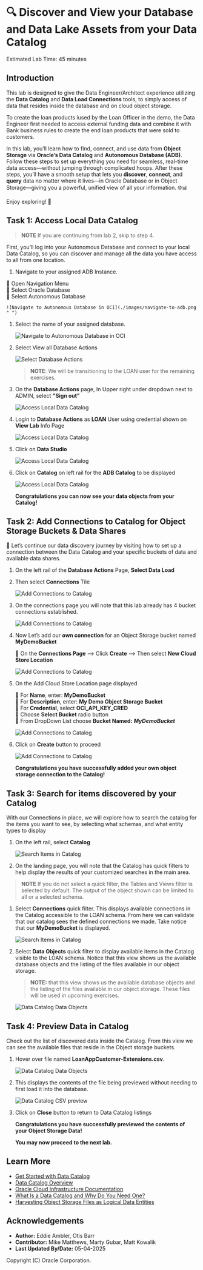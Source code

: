# 🔍 Discover and View your Database and Data Lake Assets from your Data Catalog

Estimated Lab Time: 45 minutes

## Introduction

This lab is designed to give the Data Engineer/Architect experience utilizing the **Data Catalog** and **Data Load Connections** tools, to simply access of data that resides inside the database and on cloud object storage.  

To create the loan products iused by the Loan Officer in the demo, the Data Engineer first needed to access external funding data and combine it with Bank business rules to create the end loan products that were sold to customers.  

In this lab, you’ll learn how to find, connect, and use data from **Object Storage** via **Oracle’s Data Catalog** and **Autonomous Database (ADB)**. Follow these steps to set up everything you need for seamless, real-time data access—without jumping through complicated hoops. After these steps, you’ll have a smooth setup that lets you **discover**, **connect**, and **query** data no matter where it lives—in Oracle Database or in Object Storage—giving you a powerful, unified view of all your information. 🌐📊  

Enjoy exploring! 🚀

<!-- Comments -->
<!-- liveLabs section starts on line 466 (big monitor) -->
<!-- Comments -->
<!-- Comments -->
<!-- Comments -->

## Task 1: Access Local Data Catalog

>**NOTE** If you are continuing from lab 2, skip to step 4.

First, you’ll log into your Autonomous Database and connect to your local Data Catalog, so you can discover and manage all the data you have access to all from one location.

1. Navigate to your assigned ADB Instance.

  🔘 Open Navigation Menu  
  🔘 Select Oracle Database  
  🔘 Select Autonomous Database  

    ![Navigate to Autonomous Database in OCI](./images/navigate-to-adb.png " ")  

1. Select the name of your assigned database.  

    ![Navigate to Autonomous Database in OCI](./images/oci-adb-select.png " ")

1. Select View all Database Actions  

    ![Select Database Actions](./images/oci-adb-database-actions.png "Select Database Actions")

    >**NOTE**: We will be transitioning to the LOAN user for the remaining exercises.

1. On the **Database Actions** page, In Upper right under dropdown next to ADMIN, select **"Sign out"**

    ![Access Local Data Catalog](./images/access-local-data-catalog-1.png "Access Local Data Catalog")  

1. Login to **Database Actions** as **LOAN** User using credential shown on **View Lab** Info Page  

    ![Access Local Data Catalog](./images/access-local-data-catalog-2.png "Access Local Data Catalog")  

1. Click on **Data Studio**  

    ![Access Local Data Catalog](./images/access-local-data-catalog-3.png "Access Local Data Catalog")  

1. Click on **Catalog** on left rail for the **ADB Catalog** to be displayed  

    ![Access Local Data Catalog](./images/access-local-data-catalog-4.png "Access Local Data Catalog")  

    **Congratulations you can now see your data objects from your Catalog!**  

## Task 2: Add Connections to Catalog for Object Storage Buckets & Data Shares  

🚀 Let’s continue our data discovery journey by visiting how to set up a connection between the Data Catalog and your specific buckets of data and available data shares.  

1. On the left rail of the **Database Actions** Page, **Select Data Load**  
1. Then select **Connections** Tile  

    ![Add Connections to Catalog](./images/add-connections-to-catalog-1.png "Add Connections to Catalog")  

1. On the connections page you will note that this lab already has 4 bucket connections established.  

    ![Add Connections to Catalog](./images/add-connections-to-catalog-2.png "Add Connections to Catalog")  

1. Now Let’s add our **own connection** for an Object Storage bucket named **MyDemoBucket**  

    🔘 On the **Connections Page** --> Click **Create** --> Then select **New Cloud Store Location**  

    ![Add Connections to Catalog](./images/add-connections-to-catalog-3.png "Add Connections to Catalog")  

1. On the Add Cloud Store Location page displayed

    🔘 For **Name**, enter: **MyDemoBucket**  
    🔘 For **Description**, enter: **My Demo Object Storage Bucket**  
    🔘 For **Credential**, select **OCI\_API\_KEY_CRED**  
    🔘 Choose **Select Bucket** radio button  
    🔘 From DropDown List choose **Bucket Named:** ***MyDemoBucket***  

    ![Add Connections to Catalog](./images/add-connections-to-catalog-4-w-select-bucket.png "Add Connections to Catalog")  

1. Click on **Create** button to proceed  

    ![Add Connections to Catalog](./images/add-connections-to-catalog-5.png "Add Connections to Catalog")  

    **Congratulations you have successfully added your own object storage connection to the Catalog!**  

## Task 3: Search for items discovered by your Catalog  

With our Connections in place, we will explore how to search the catalog for the items you want to see, by selecting what schemas, and what entity types to display  

1. On the left rail, select **Catalog**  

    ![Search Items in Catalog](./images/search-items-in-catalog-1.png "Search Items in Catalog")  

1. On the landing page, you will note that the Catalog has quick filters to help display the results of your customized searches in the main area.  

>**NOTE** If you do not select a quick filter, the Tables and Views filter is selected by default.  The output of the object shown can be limited to all or a selected schema.  

1. Select **Connections** quick filter. This displays available connections in the Catalog accessible to the LOAN schema. From here we can validate that our catalog sees the defined connections we made.  Take notice that our **MyDemoBucket** is displayed.  

    ![Search Items in Catalog](./images/search-items-in-catalog-2.png "Search Items in Catalog")  

1. Select **Data Objects** quick filter to display available items in the Catalog visible to the LOAN schema. Notice that this view shows us the available database objects and the listing of the files available in our object storage.  

    >**NOTE:** that this view shows us the available database objects and the listing of the files available in our object storage.  These files will be used in upcoming exercises.  

    ![Data Catalog Data Objects](./images/data-catalog-data-objects.png "Data Catalog Data Objects")  

## Task 4: Preview Data in Catalog  

Check out the list of discovered data inside the Catalog. From this view we can see the available files that reside in the Object storage buckets.  

1. Hover over file named **LoanAppCustomer-Extensions.csv**.  

    ![Data Catalog Data Objects](./images/data-catalog-data-objects.png "Data Catalog Data Objects")  

1. This displays the contents of the file being previewed without needing to first load it into the database.  

    ![Data Catalog CSV preview](./images/data-catalog-csv-preview.png "Data Catalog CSV Preview")  

1. Click on **Close** button to return to Data Catalog listings  

    **Congratulations you have successfully previewed the contents of your Object Storage Data!**  

    **You may now proceed to the next lab.**  

## Learn More

* [Get Started with Data Catalog](https://docs.oracle.com/en-us/iaas/data-catalog/using/index.htm)
* [Data Catalog Overview](https://docs.oracle.com/en-us/iaas/data-catalog/using/overview.htm)
* [Oracle Cloud Infrastructure Documentation](https://docs.cloud.oracle.com/en-us/iaas/Content/GSG/Concepts/baremetalintro.htm)
* [What Is a Data Catalog and Why Do You Need One?](https://www.oracle.com/big-data/what-is-a-data-catalog/)
* [Harvesting Object Storage Files as Logical Data Entities](https://docs.oracle.com/en-us/iaas/data-catalog/using/logical-entities.htm)

## Acknowledgements

* **Author:** Eddie Ambler, Otis Barr
* **Contributor:** Mike Matthews, Marty Gubar, Matt Kowalik
* **Last Updated By/Date:** 05-04-2025

Copyright (C) Oracle Corporation.
